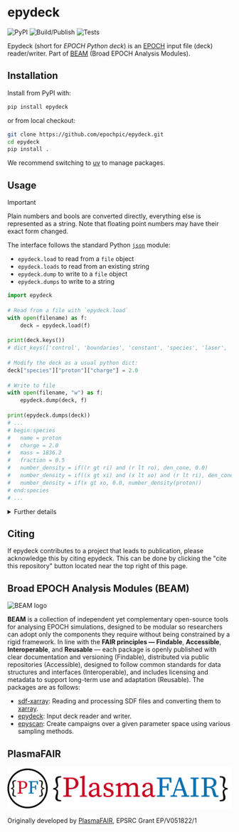 # epydeck

![PyPI](https://img.shields.io/pypi/v/epydeck?color=blue)
![Build/Publish](https://github.com/epochpic/epydeck/actions/workflows/build_publish.yml/badge.svg)
![Tests](https://github.com/epochpic/epydeck/actions/workflows/tests.yml/badge.svg)

Epydeck (short for *EPOCH Python deck*) is an [EPOCH](https://epochpic.github.io/) input file (deck) reader/writer. Part of [BEAM](#broad-epoch-analysis-modules-beam) (Broad EPOCH Analysis Modules).

## Installation

Install from PyPI with:

```bash
pip install epydeck
```

or from local checkout:

```bash
git clone https://github.com/epochpic/epydeck.git
cd epydeck
pip install .
```

We recommend switching to [uv](https://docs.astral.sh/uv/) to manage packages.

## Usage

> [!IMPORTANT]
> Plain numbers and bools are converted directly, everything else is
> represented as a string. Note that floating point numbers may have
> their exact form changed.

The interface follows the standard Python
[`json`](https://docs.python.org/3/library/json.html) module:

- `epydeck.load` to read from a `file` object
- `epydeck.loads` to read from an existing string
- `epydeck.dump` to write to a `file` object
- `epydeck.dumps` to write to a string

```python
import epydeck

# Read from a file with `epydeck.load`
with open(filename) as f:
    deck = epydeck.load(f)

print(deck.keys())
# dict_keys(['control', 'boundaries', 'constant', 'species', 'laser', 'output_global', 'output', 'dist_fn'])

# Modify the deck as a usual python dict:
deck["species"]["proton"]["charge"] = 2.0

# Write to file
with open(filename, "w") as f:
    epydeck.dump(deck, f)

print(epydeck.dumps(deck))
# ...
# begin:species
#   name = proton
#   charge = 2.0
#   mass = 1836.2
#   fraction = 0.5
#   number_density = if((r gt ri) and (r lt ro), den_cone, 0.0)
#   number_density = if((x gt xi) and (x lt xo) and (r lt ri), den_cone, number_density(proton))
#   number_density = if(x gt xo, 0.0, number_density(proton))
# end:species
# ...
```

<details>

<summary>Further details</summary>

Reads from file into a standard Python `dict`. Repeated blocks, such
as `species`, have an extra level of nesting using the block `name`.
Repeated keys, such as `number_density`, are represented as a single
key with a list of values. For example, the following input deck:

```text
begin:constant
  lambda = 1.06 * micron
  omega = 2 * pi * c / lambda
  den_cone = 4.0 * critical(omega)
  th = 1 * micron / 2.0
  ri = abs(x - 5*micron) - sqrt(2.0) * th
  ro = abs(x - 5*micron) + sqrt(2.0) * th
  xi = 3*micron - th
  xo = 3*micron + th
  r = sqrt(y^2 + z^2)
end:constant

begin:species
  name = proton
  charge = 1.0
  mass = 1836.2
  fraction = 0.5
  number_density = if((r gt ri) and (r lt ro), den_cone, 0.0)
  number_density = if((x gt xi) and (x lt xo) and (r lt ri), \
                      den_cone, number_density(proton))
  number_density = if(x gt xo, 0.0, number_density(proton))
end:species

begin:species
  name = electron
  charge = -1.0
  mass = 1.0
  fraction = 0.5
  number_density = number_density(proton)
end:species
```

is represented by the following `dict`:

```python
{
  'constant': {
    'lambda': '1.06 * micron',
    'omega': '2 * pi * c / lambda',
    'den_cone': '4.0 * critical(omega)',
    'th': '1 * micron / 2.0',
    'ri': 'abs(x - 5*micron) - sqrt(2.0) * th',
    'ro': 'abs(x - 5*micron) + sqrt(2.0) * th',
    'xi': '3*micron - th',
    'xo': '3*micron + th',
    'r': 'sqrt(y^2 + z^2)',
  },
  'species': {
    'proton': {
      'name': 'proton',
      'charge': 1.0,
      'mass': 1836.2,
      'fraction': 0.5,
      'number_density': [
        'if((r gt ri) and (r lt ro), den_cone, 0.0)',
        'if((x gt xi) and (x lt xo) and (r lt ri), den_cone, number_density(proton))',
        'if(x gt xo, 0.0, number_density(proton))'
      ]
    },
    'electron': {
      'name': 'electron',
      'charge': -1.0,
      'mass': 1.0,
      'fraction': 0.5,
      'number_density': 'number_density(proton)'
    }
  }
}
```

</details>

## Citing

If epydeck contributes to a project that leads to publication, please acknowledge this by citing epydeck. This can be done by clicking the "cite this repository" button located near the top right of this page.

## Broad EPOCH Analysis Modules (BEAM)

![BEAM logo](./BEAM.png)

**BEAM** is a collection of independent yet complementary open-source tools for analysing EPOCH simulations, designed to be modular so researchers can adopt only the components they require without being constrained by a rigid framework. In line with the **FAIR principles — Findable**, **Accessible**, **Interoperable**, and **Reusable** — each package is openly published with clear documentation and versioning (Findable), distributed via public repositories (Accessible), designed to follow common standards for data structures and interfaces (Interoperable), and includes licensing and metadata to support long-term use and adaptation (Reusable). The packages are as follows:

- [sdf-xarray](https://github.com/epochpic/sdf-xarray): Reading and processing SDF files and converting them to [xarray](https://docs.xarray.dev/en/stable/).
- [epydeck](https://github.com/epochpic/epydeck): Input deck reader and writer.
- [epyscan](https://github.com/epochpic/epyscan): Create campaigns over a given parameter space using various sampling methods.

## PlasmaFAIR

![PlasmaFAIR logo](PlasmaFAIR.svg)

Originally developed by [PlasmaFAIR](https://plasmafair.github.io), EPSRC Grant EP/V051822/1